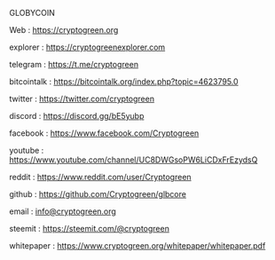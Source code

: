 GLOBYCOIN

Web : https://cryptogreen.org

explorer : https://cryptogreenexplorer.com

telegram : https://t.me/cryptogreen

bitcointalk :  https://bitcointalk.org/index.php?topic=4623795.0

twitter : https://twitter.com/cryptogreen

discord : https://discord.gg/bE5yubp

facebook : https://www.facebook.com/Cryptogreen

youtube : https://www.youtube.com/channel/UC8DWGsoPW6LiCDxFrEzydsQ

reddit : https://www.reddit.com/user/Cryptogreen

github : https://github.com/Cryptogreen/glbcore

email : info@cryptogreen.org

steemit : https://steemit.com/@cryptogreen

whitepaper : https://www.cryptogreen.org/whitepaper/whitepaper.pdf

